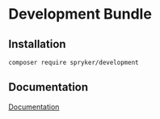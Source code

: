 # Development Bundle

## Installation

```
composer require spryker/development
```

## Documentation

[Documentation](http://spryker.github.io)
